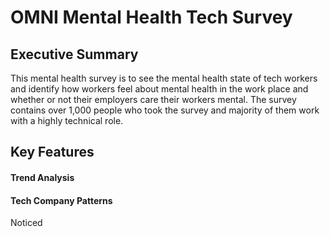 # OMNI Mental Health Tech Survey

## Executive Summary
This mental health survey is to see the mental health state of tech workers and identify how workers feel about mental health in the work place and whether or not their employers care their workers mental. The survey contains over 1,000 people who took the survey and majority of them work with a highly technical role.

## Key Features
#### Trend Analysis

#### Tech Company Patterns
Noticed 
